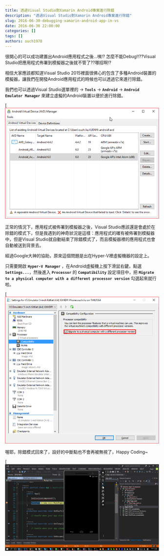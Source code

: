 ```yaml
---
title: 透過Visual Studio對Xamarin Android專案進行除錯
description: "透過Visual Studio對Xamarin Android專案進行除錯"
slug: 2016-06-30-debugging-xamarin-android-app-in-vs
date: 2016-06-30 22:00:00
categories: []
tags: []
authors: ouch1978
---
```


很開心的可以成功建置出Android應用程式之後...咦!? 怎麼不能Debug!!??Visual Studio把應用程式佈署到模擬器之後就不管了??哪招啊!?

相信大家應該都知道Visual Studio 2015裡面很佛心的包含了多種Android裝置的模擬器，讓我們在開發Android應用程式的時候也可以透過它來進行除錯。

我們也可以透過Visual Studio選單裡的 -> **`Tools`** -> **`Android`** -> **`Android Emulator Manager`** 來建立虛擬的Android裝置以便於進行除錯。

[![Android Emulator Manager](Android-Emulator-Manager.png)

正常的情況下，應用程式被佈署到模擬器之後，Visual Studio應該還是會處於在除錯的模式下，但是我遇到的神奇狀況是這樣：應用程式的確有被佈署到模擬器中，但是Visual Studio就自動結束了除錯模式了，而且模擬器裡的應用程式也會自動被送到背景去。

經過Google大神的協助，原來這個問題是出在Hyper-V裡虛擬機器的設定上。

只需要開啟 **`Hyper-V Manager`** ，在Android虛擬機上按下滑鼠右鍵，點選 **`Settings...`**，然後進入 **`Processor`** 的 **`Compatibility`** 設定項目中，把 **`Migrate to a physical computer with a different processor version`** 勾選起來就行啦。

[![Compatibility Setting](Compatibility-Setting.png)

喔耶，除錯模式回來了，設好的中斷點也不會再被無視了，Happy Coding~

[![Break Point Is Back](BreakPoint-Is-Back.png)
